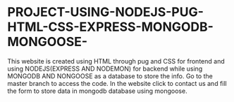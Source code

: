 # PROJECT-USING-NODEJS-PUG-HTML-CSS-EXPRESS-MONGODB-MONGOOSE-
This website is created using HTML through pug and CSS for frontend and using NODEJS(EXPRESS AND NODEMON) for backend while using MONGODB AND NONGOOSE as a database to store the info.
Go to the master branch to access the code.
In the website click to contact us and fill the form to store data in mongodb database using mongoose.
